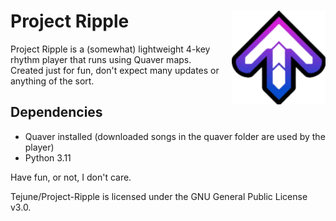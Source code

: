 # Project Ripple <img align="right" width="150" height="150" src="https://github.com/Tejune/Project-Ripple/blob/master/images/arrow.png?raw=true">

Project Ripple is a (somewhat) lightweight 4-key rhythm player that runs using Quaver maps.<br>
Created just for fun, don't expect many updates or anything of the sort.

## Dependencies
- Quaver installed (downloaded songs in the quaver folder are used by the player)
- Python 3.11

Have fun, or not, I don't care.

Tejune/Project-Ripple is licensed under the GNU General Public License v3.0.
